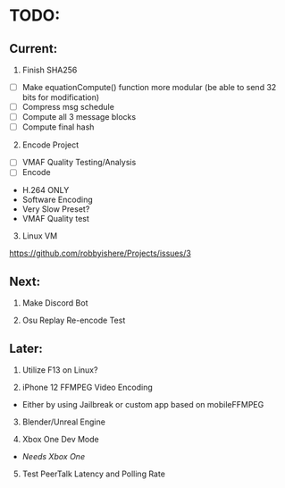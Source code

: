 # TODO:
## Current:
1. Finish SHA256
- [ ] Make equationCompute() function more modular (be able to send 32 bits for modification) 
- [ ] Compress msg schedule
- [ ] Compute all 3 message blocks
- [ ] Compute final hash

2. Encode Project
- [ ] VMAF Quality Testing/Analysis
- [ ] Encode
* H.264 ONLY
* Software Encoding
* Very Slow Preset?
* VMAF Quality test

3. Linux VM

https://github.com/robbyishere/Projects/issues/3

## Next:	
1. Make Discord Bot

2. Osu Replay Re-encode Test

## Later:
1. Utilize F13 on Linux?

2. iPhone 12 FFMPEG Video Encoding
* Either by using Jailbreak or custom app based on mobileFFMPEG

3. Blender/Unreal Engine

4. Xbox One Dev Mode
* _Needs Xbox One_

5. Test PeerTalk Latency and Polling Rate
